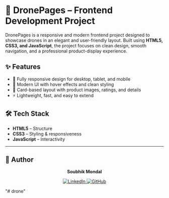 # 🚁 DronePages – Frontend Development Project

DronePages is a responsive and modern frontend project designed to showcase drones in an elegant and user-friendly layout. Built using **HTML5, CSS3, and JavaScript**, the project focuses on clean design, smooth navigation, and a professional product-display experience.

## ✨ Features
- 📱 Fully responsive design for desktop, tablet, and mobile  
- 🎨 Modern UI with hover effects and clean styling  
- 🛒 Card-based layout with product images, ratings, and details  
- ⚡ Lightweight, fast, and easy to extend  

## 🛠️ Tech Stack
- **HTML5** – Structure  
- **CSS3** – Styling & responsiveness  
- **JavaScript** – Interactivity  



---

## 👤 Author  

<p align="center">
  <b>Soubhik Mondal</b>
</p>

<p align="center">
  <a href="https://www.linkedin.com/in/soubhik-mondal-8880/" target="_blank">
    <img src="https://img.shields.io/badge/LinkedIn-0077B5?style=for-the-badge&logo=linkedin&logoColor=white" alt="LinkedIn"/>
  </a>
  <a href="https://github.com/soubhikmondal8880" target="_blank">
    <img src="https://img.shields.io/badge/GitHub-181717?style=for-the-badge&logo=github&logoColor=white" alt="GitHub"/>
  </a>
</p>
"# drone" 
